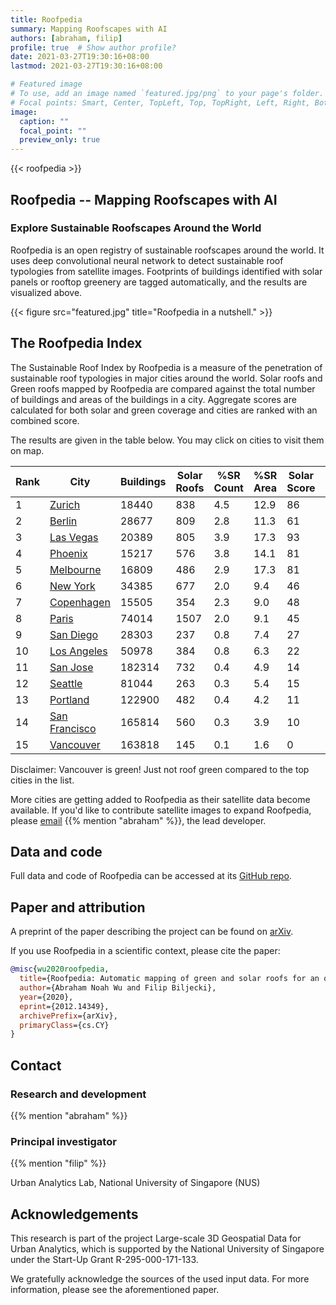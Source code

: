 ```yaml
---
title: Roofpedia
summary: Mapping Roofscapes with AI
authors: [abraham, filip]
profile: true  # Show author profile?
date: 2021-03-27T19:30:16+08:00
lastmod: 2021-03-27T19:30:16+08:00

# Featured image
# To use, add an image named `featured.jpg/png` to your page's folder.
# Focal points: Smart, Center, TopLeft, Top, TopRight, Left, Right, BottomLeft, Bottom, BottomRight.
image:
  caption: ""
  focal_point: ""
  preview_only: true
---
```


{{< roofpedia >}}

## Roofpedia -- Mapping Roofscapes with AI

### Explore Sustainable Roofscapes Around the World

Roofpedia is an open registry of sustainable roofscapes around the world.
It uses deep convolutional neural network to detect sustainable roof typologies from satellite images.
Footprints of buildings identified with solar panels or rooftop greenery are tagged automatically, and the results are visualized above.

{{< figure src="featured.jpg" title="Roofpedia in a nutshell." >}}

## The Roofpedia Index

The Sustainable Roof Index by Roofpedia is a measure of the penetration of sustainable roof typologies in major cities around the world. Solar roofs and Green roofs mapped by Roofpedia are compared against the total number of buildings and areas of the buildings in a city. Aggregate scores are calculated for both solar and green coverage and cities are ranked with an combined score.

The results are given in the table below.
You may click on cities to visit them on map.

| **Rank**  | **City**              | **Buildings**     | **Solar Roofs**   | **%SR Count**     | **%SR Area**  | **Solar Score**   | **Green Roofs**   | **%GR Count**     | **%GR Area**  | **Green Score**   | **Overall Score**     |
|------ |---------------    |-----------    |-------------  |------------   |-----------    |-------------  |-------------  |------------   |-----------    |-------------  |---------------    |
| 1     | [Zurich][Zurich]          | 18440         | 838           | 4.5           | 12.9          | 86            | 5760          | 31.2          | 41.6          | 100           | 93                |
| 2     | [Berlin][Berlin]          | 28677         | 809           | 2.8           | 11.3          | 61            | 3899          | 13.6          | 24.8          | 51            | 56                |
| 3     | [Las Vegas][Las Vegas]        | 20389         | 805           | 3.9           | 17.3          | 93            | 192           | 0.9           | 7.8           | 9             | 51                |
| 4     | [Phoenix][Phoenix]        | 15217         | 576           | 3.8           | 14.1          | 81            | 245           | 1.6           | 9.9           | 13            | 47                |
| 5     | [Melbourne][Melbourne]        | 16809         | 486           | 2.9           | 17.3          | 81            | 258           | 1.5           | 8.4           | 11            | 46                |
| 6     | [New York][New York]      | 34385         | 677           | 2.0           | 9.4           | 46            | 1924          | 5.6           | 17.2          | 28            | 37                |
| 7     | [Copenhagen][Copenhagen]      | 15505         | 354           | 2.3           | 9.0           | 48            | 735           | 4.7           | 13.1          | 22            | 35                |
| 8     | [Paris][Paris]            | 74014         | 1507          | 2.0           | 9.1           | 45            | 2766          | 3.7           | 11.2          | 18            | 32                |
| 9     | [San Diego][San Diego]        | 28303         | 237           | 0.8           | 7.4           | 27            | 373           | 1.3           | 11.0          | 14            | 20                |
| 10    | [Los Angeles][Los Angeles]    | 50978         | 384           | 0.8           | 6.3           | 22            | 419           | 0.8           | 4.7           | 6             | 14                |
| 11    | [San Jose][San Jose]          | 182314        | 732           | 0.4           | 4.9           | 14            | 2650          | 1.5           | 10.2          | 13            | 13                |
| 12    | [Seattle][Seattle]        | 81044         | 263           | 0.3           | 5.4           | 15            | 347           | 0.4           | 5.6           | 6             | 10                |
| 13    | [Portland][Portland]          | 122900        | 482           | 0.4           | 4.2           | 11            | 302           | 0.2           | 3.7           | 3             | 7                 |
| 14    | [San Francisco][San Francisco]    | 165814        | 560           | 0.3           | 3.9           | 10            | 389           | 0.2           | 2.6           | 2             | 6                 |
| 15    | [Vancouver][Vancouver]        | 163818        | 145           | 0.1           | 1.6           | 0             | 108           | 0.1           | 1.0           | 0             | 0                 |0               |


Disclaimer: Vancouver is green! Just not roof green compared to the top cities in the list.

More cities are getting added to Roofpedia as their satellite data become available. If you'd like to contribute satellite images to expand Roofpedia, please [email](mailto:abraham@nus.edu.sg) {{% mention "abraham" %}}, the lead developer.

## Data and code

Full data and code of Roofpedia can be accessed at its [GitHub repo](https://github.com/Iceofsky/Roofpedia).

## Paper and attribution

A preprint of the paper describing the project can be found on [arXiv](https://arxiv.org/abs/2012.14349).

If you use Roofpedia in a scientific context, please cite the paper:

```bibtex
@misc{wu2020roofpedia,
  title={Roofpedia: Automatic mapping of green and solar roofs for an open roofscape registry and evaluation of urban sustainability}, 
  author={Abraham Noah Wu and Filip Biljecki},
  year={2020},
  eprint={2012.14349},
  archivePrefix={arXiv},
  primaryClass={cs.CY}
}
```


[Zurich]:https://api.mapbox.com/styles/v1/iceofsky1/ckkaqwtr500v317r01y46xp6r.html?fresh=true&title=view&access_token=pk.eyJ1IjoiaWNlb2Zza3kxIiwiYSI6ImNraTF4ejIxaDBxNGgycm1zd3ZvMThwOGMifQ.-QrGKalxvWk3sY7BqDbI1Q#12.94/47.37444/8.52924

[Berlin]:https://api.mapbox.com/styles/v1/iceofsky1/ckkaqwtr500v317r01y46xp6r.html?fresh=true&title=view&access_token=pk.eyJ1IjoiaWNlb2Zza3kxIiwiYSI6ImNraTF4ejIxaDBxNGgycm1zd3ZvMThwOGMifQ.-QrGKalxvWk3sY7BqDbI1Q#12.93/52.51752/13.3837

[Las Vegas]:https://api.mapbox.com/styles/v1/iceofsky1/ckkaqwtr500v317r01y46xp6r.html?fresh=true&title=view&access_token=pk.eyJ1IjoiaWNlb2Zza3kxIiwiYSI6ImNraTF4ejIxaDBxNGgycm1zd3ZvMThwOGMifQ.-QrGKalxvWk3sY7BqDbI1Q#12.5/36.13763/-115.15459

[Phoenix]:https://api.mapbox.com/styles/v1/iceofsky1/ckkaqwtr500v317r01y46xp6r.html?fresh=true&title=view&access_token=pk.eyJ1IjoiaWNlb2Zza3kxIiwiYSI6ImNraTF4ejIxaDBxNGgycm1zd3ZvMThwOGMifQ.-QrGKalxvWk3sY7BqDbI1Q#12.5/33.43687/-112.03097

[Melbourne]:https://api.mapbox.com/styles/v1/iceofsky1/ckkaqwtr500v317r01y46xp6r.html?fresh=true&title=view&access_token=pk.eyJ1IjoiaWNlb2Zza3kxIiwiYSI6ImNraTF4ejIxaDBxNGgycm1zd3ZvMThwOGMifQ.-QrGKalxvWk3sY7BqDbI1Q#12.98/-37.81802/144.94817

[New York]:https://api.mapbox.com/styles/v1/iceofsky1/cki2tjlpr60yz19p95fcqr9h9.html?fresh=true&title=view&access_token=pk.eyJ1IjoiaWNlb2Zza3kxIiwiYSI6ImNraTF4ejIxaDBxNGgycm1zd3ZvMThwOGMifQ.-QrGKalxvWk3sY7BqDbI1Q

[Copenhagen]:https://api.mapbox.com/styles/v1/iceofsky1/ckkaqwtr500v317r01y46xp6r.html?fresh=true&title=view&access_token=pk.eyJ1IjoiaWNlb2Zza3kxIiwiYSI6ImNraTF4ejIxaDBxNGgycm1zd3ZvMThwOGMifQ.-QrGKalxvWk3sY7BqDbI1Q#12.93/55.68293/12.56875

[Paris]:https://api.mapbox.com/styles/v1/iceofsky1/ckkaqwtr500v317r01y46xp6r.html?fresh=true&title=view&access_token=pk.eyJ1IjoiaWNlb2Zza3kxIiwiYSI6ImNraTF4ejIxaDBxNGgycm1zd3ZvMThwOGMifQ.-QrGKalxvWk3sY7BqDbI1Q#12.94/48.85579/2.34247

[San Diego]:https://api.mapbox.com/styles/v1/iceofsky1/ckkaqwtr500v317r01y46xp6r.html?fresh=true&title=view&access_token=pk.eyJ1IjoiaWNlb2Zza3kxIiwiYSI6ImNraTF4ejIxaDBxNGgycm1zd3ZvMThwOGMifQ.-QrGKalxvWk3sY7BqDbI1Q#12.8/32.71559/-117.1766

[Los Angeles]:https://api.mapbox.com/styles/v1/iceofsky1/ckkaqwtr500v317r01y46xp6r.html?fresh=true&title=view&access_token=pk.eyJ1IjoiaWNlb2Zza3kxIiwiYSI6ImNraTF4ejIxaDBxNGgycm1zd3ZvMThwOGMifQ.-QrGKalxvWk3sY7BqDbI1Q#12.64/34.04272/-118.19739

[San Jose]:https://api.mapbox.com/styles/v1/iceofsky1/ckkaqwtr500v317r01y46xp6r.html?fresh=true&title=view&access_token=pk.eyJ1IjoiaWNlb2Zza3kxIiwiYSI6ImNraTF4ejIxaDBxNGgycm1zd3ZvMThwOGMifQ.-QrGKalxvWk3sY7BqDbI1Q#12.7/37.33137/-121.88839

[Seattle]:https://api.mapbox.com/styles/v1/iceofsky1/ckkaqwtr500v317r01y46xp6r.html?fresh=true&title=view&access_token=pk.eyJ1IjoiaWNlb2Zza3kxIiwiYSI6ImNraTF4ejIxaDBxNGgycm1zd3ZvMThwOGMifQ.-QrGKalxvWk3sY7BqDbI1Q#12/47.60711/-122.33685

[Portland]:https://api.mapbox.com/styles/v1/iceofsky1/ckkaqwtr500v317r01y46xp6r.html?fresh=true&title=view&access_token=pk.eyJ1IjoiaWNlb2Zza3kxIiwiYSI6ImNraTF4ejIxaDBxNGgycm1zd3ZvMThwOGMifQ.-QrGKalxvWk3sY7BqDbI1Q#12.5/45.52039/-122.67767

[San Francisco]:https://api.mapbox.com/styles/v1/iceofsky1/ckkaqwtr500v317r01y46xp6r.html?fresh=true&title=view&access_token=pk.eyJ1IjoiaWNlb2Zza3kxIiwiYSI6ImNraTF4ejIxaDBxNGgycm1zd3ZvMThwOGMifQ.-QrGKalxvWk3sY7BqDbI1Q#12.5/37.77993/-122.42131

[Vancouver]:https://api.mapbox.com/styles/v1/iceofsky1/ckkaqwtr500v317r01y46xp6r.html?fresh=true&title=view&access_token=pk.eyJ1IjoiaWNlb2Zza3kxIiwiYSI6ImNraTF4ejIxaDBxNGgycm1zd3ZvMThwOGMifQ.-QrGKalxvWk3sY7BqDbI1Q#12/49.26528/-123.11271

## Contact

### Research and development
{{% mention "abraham" %}}

### Principal investigator
{{% mention "filip" %}}

Urban Analytics Lab, National University of Singapore (NUS)

## Acknowledgements

This research is part of the project Large-scale 3D Geospatial Data for Urban Analytics, which is supported by the National University of Singapore under the Start-Up Grant R-295-000-171-133.

We gratefully acknowledge the sources of the used input data.
For more information, please see the aforementioned paper.
